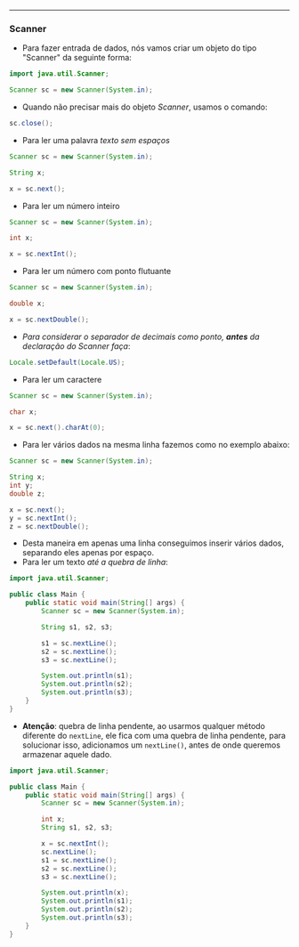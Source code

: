 ___
### Scanner
- Para fazer entrada de dados, nós vamos criar um objeto do tipo "Scanner" da seguinte forma:
```java
import java.util.Scanner;

Scanner sc = new Scanner(System.in);
```
- Quando não precisar mais do objeto *Scanner*, usamos o comando:
```java
sc.close();
```
- Para ler uma palavra *texto sem espaços*
```java
Scanner sc = new Scanner(System.in);

String x;

x = sc.next();
```
- Para ler um número inteiro
```java
Scanner sc = new Scanner(System.in);

int x;

x = sc.nextInt();
```
- Para ler um número com ponto flutuante
```java
Scanner sc = new Scanner(System.in);

double x;

x = sc.nextDouble();
```
- *Para considerar o separador de decimais como ponto, **antes** da declaração do Scanner faça*:
```java
Locale.setDefault(Locale.US);
```
- Para ler um caractere
```java
Scanner sc = new Scanner(System.in);

char x;

x = sc.next().charAt(0);
```
- Para ler vários dados na mesma linha fazemos como no exemplo abaixo:
```java
Scanner sc = new Scanner(System.in);

String x;
int y;
double z;

x = sc.next();
y = sc.nextInt();
z = sc.nextDouble();
```
- Desta maneira em apenas uma linha conseguimos inserir vários dados, separando eles apenas por espaço.
- Para ler um texto *até a quebra de linha*:
```java
import java.util.Scanner;

public class Main {
	public static void main(String[] args) {
		Scanner sc = new Scanner(System.in);

		String s1, s2, s3;

		s1 = sc.nextLine();
		s2 = sc.nextLine();
		s3 = sc.nextLine();

		System.out.println(s1);
		System.out.println(s2);
		System.out.println(s3);
	}
}
```
- **Atenção**: quebra de linha pendente, ao usarmos qualquer método diferente do `nextLine`, ele fica com uma quebra de linha pendente, para solucionar isso, adicionamos um `nextLine()`, antes de onde queremos armazenar aquele dado.
```java
import java.util.Scanner;

public class Main {
	public static void main(String[] args) {
		Scanner sc = new Scanner(System.in);

		int x;
		String s1, s2, s3;

		x = sc.nextInt();
		sc.nextLine();
		s1 = sc.nextLine();
		s2 = sc.nextLine();
		s3 = sc.nextLine();

		System.out.println(x);
		System.out.println(s1);
		System.out.println(s2);
		System.out.println(s3);
	}
}
```